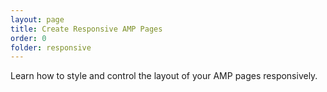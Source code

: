 ```yaml
---
layout: page
title: Create Responsive AMP Pages
order: 0
folder: responsive
---
```


Learn how to style and control the layout of your AMP pages responsively.
